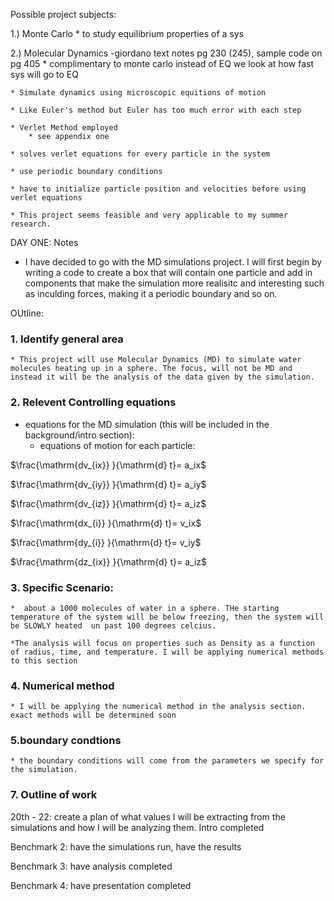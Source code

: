 Possible project subjects:

1.) Monte Carlo
	* to study equilibrium properties of a sys


2.) Molecular Dynamics -giordano text notes pg 230 (245), sample code on pg 405
	* complimentary to monte carlo instead of EQ we look at how fast sys will go to EQ
	
	* Simulate dynamics using microscopic equitions of motion
	
	* Like Euler's method but Euler has too much error with each step
	
	* Verlet Method employed
		* see appendix one 
		
	* solves verlet equations for every particle in the system
	
	* use periodic boundary conditions
	
	* have to initialize particle position and velocities before using verlet equations
	
	* This project seems feasible and very applicable to my summer research. 


DAY ONE: Notes
* I have decided to go with the MD simulations project. I will first begin by writing a code to create a box that will contain one particle and add in components that make the simulation more realisitc and interesting such as inculding forces, making it a periodic boundary and so on. 


OUtline: 
### 1. Identify general area
    * This project will use Molecular Dynamics (MD) to simulate water molecules heating up in a sphere. The focus, will not be MD and instead it will be the analysis of the data given by the simulation. 
    

### 2. Relevent Controlling equations
   * equations for the MD simulation (this will be included in the background/intro section):
       * equations of motion for each particle:
       
$\frac{\mathrm{dv_{ix}} }{\mathrm{d} t}= a_ix$

$\frac{\mathrm{dv_{iy}} }{\mathrm{d} t}= a_iy$

$\frac{\mathrm{dv_{iz}} }{\mathrm{d} t}= a_iz$

$\frac{\mathrm{dx_{i}} }{\mathrm{d} t}= v_ix$

$\frac{\mathrm{dy_{i}} }{\mathrm{d} t}= v_iy$

$\frac{\mathrm{dz_{ix}} }{\mathrm{d} t}= a_iz$

### 3. Specific Scenario: 
	*  about a 1000 molecules of water in a sphere. THe starting temperature of the system will be below freezing, then the system will be SLOWLY heated  un past 100 degrees celcius. 
	
	*The analysis will focus on properties such as Density as a function of radius, time, and temperature. I will be applying numerical methods to this section

### 4. Numerical method
	* I will be applying the numerical method in the analysis section. exact methods will be determined soon
### 5.boundary condtions
	* the boundary conditions will come from the parameters we specify for the simulation.
	

### 7. Outline of work

20th - 22:
create a plan of what values I will be extracting from the simulations and how I will be analyzing them. Intro completed

Benchmark 2: have the simulations run, have the results

Benchmark 3: have analysis completed

Benchmark 4: have presentation completed

